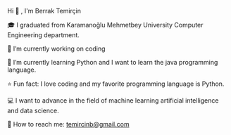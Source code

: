   Hi 👋 , I'm Berrak Temirçin

🎓 I graduated from Karamanoğlu Mehmetbey University Computer Engineering department.

🌼 I’m currently working on coding

🌺 I’m currently learning Python and I want to learn the java programming language.

⭐ Fun fact: I love coding and my favorite programming language is Python.

💻 I want to advance in the field of machine learning artificial intelligence and data science.

💌 How to reach me: temircinb@gmail.com





